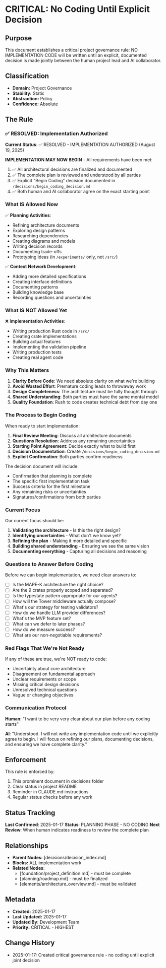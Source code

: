 # CRITICAL: No Coding Until Explicit Decision

## Purpose
This document establishes a critical project governance rule: NO IMPLEMENTATION CODE will be written until an explicit, documented decision is made jointly between the human project lead and AI collaborator.

## Classification
- **Domain:** Project Governance
- **Stability:** Static
- **Abstraction:** Policy
- **Confidence:** Absolute

## The Rule

### ✅ RESOLVED: Implementation Authorized

**Current Status**: ✅ RESOLVED - IMPLEMENTATION AUTHORIZED (August 19, 2025)

**IMPLEMENTATION MAY NOW BEGIN** - All requirements have been met:
1. ✅ All architectural decisions are finalized and documented
2. ✅ The complete plan is reviewed and understood by all parties  
3. ✅ Explicit "Begin Coding" decision documented in `/decisions/begin_coding_decision.md`
4. ✅ Both human and AI collaborator agree on the exact starting point

### What IS Allowed Now

✅ **Planning Activities**:
- Refining architecture documents
- Exploring design patterns
- Researching dependencies
- Creating diagrams and models
- Writing decision records
- Documenting trade-offs
- Prototyping ideas (in `/experiments/` only, not `/src/`)

✅ **Context Network Development**:
- Adding more detailed specifications
- Creating interface definitions
- Documenting patterns
- Building knowledge base
- Recording questions and uncertainties

### What IS NOT Allowed Yet

❌ **Implementation Activities**:
- Writing production Rust code in `/src/`
- Creating crate implementations
- Building actual features
- Implementing the validation pipeline
- Writing production tests
- Creating real agent code

### Why This Matters

1. **Clarity Before Code**: We need absolute clarity on what we're building
2. **Avoid Wasted Effort**: Premature coding leads to throwaway work
3. **Design Completeness**: The architecture must be fully thought through
4. **Shared Understanding**: Both parties must have the same mental model
5. **Quality Foundation**: Rush to code creates technical debt from day one

### The Process to Begin Coding

When ready to start implementation:

1. **Final Review Meeting**: Discuss all architecture documents
2. **Questions Resolution**: Address any remaining uncertainties
3. **Starting Point Agreement**: Decide exactly what to build first
4. **Decision Documentation**: Create `/decisions/begin_coding_decision.md`
5. **Explicit Confirmation**: Both parties confirm readiness

The decision document will include:
- Confirmation that planning is complete
- The specific first implementation task
- Success criteria for the first milestone
- Any remaining risks or uncertainties
- Signatures/confirmations from both parties

### Current Focus

Our current focus should be:
1. **Validating the architecture** - Is this the right design?
2. **Identifying uncertainties** - What don't we know yet?
3. **Refining the plan** - Making it more detailed and specific
4. **Building shared understanding** - Ensuring we see the same vision
5. **Documenting everything** - Capturing all decisions and reasoning

### Questions to Answer Before Coding

Before we can begin implementation, we need clear answers to:

- [ ] Is the MAPE-K architecture the right choice?
- [ ] Are the 9 crates properly scoped and separated?
- [ ] Is the typestate pattern appropriate for our agents?
- [ ] How will the Tower middleware actually compose?
- [ ] What's our strategy for testing validators?
- [ ] How do we handle LLM provider differences?
- [ ] What's the MVP feature set?
- [ ] What can we defer to later phases?
- [ ] How do we measure success?
- [ ] What are our non-negotiable requirements?

### Red Flags That We're Not Ready

If any of these are true, we're NOT ready to code:
- Uncertainty about core architecture
- Disagreement on fundamental approach
- Unclear requirements or scope
- Missing critical design decisions
- Unresolved technical questions
- Vague or changing objectives

### Communication Protocol

**Human**: "I want to be very very clear about our plan before any coding starts"

**AI**: "Understood. I will not write any implementation code until we explicitly agree to begin. I will focus on refining our plans, documenting decisions, and ensuring we have complete clarity."

## Enforcement

This rule is enforced by:
1. This prominent document in decisions folder
2. Clear status in project README
3. Reminder in CLAUDE.md instructions
4. Regular status checks before any work

## Status Tracking

**Last Confirmed**: 2025-01-17
**Status**: PLANNING PHASE - NO CODING
**Next Review**: When human indicates readiness to review the complete plan

## Relationships
- **Parent Nodes:** [decisions/decision_index.md]
- **Blocks:** ALL implementation work
- **Related Nodes:** 
  - [foundation/project_definition.md] - must be complete
  - [planning/roadmap.md] - must be finalized
  - [elements/architecture_overview.md] - must be validated

## Metadata
- **Created:** 2025-01-17
- **Last Updated:** 2025-01-17
- **Updated By:** Development Team
- **Priority:** CRITICAL - HIGHEST

## Change History
- 2025-01-17: Created critical governance rule - no coding until explicit joint decision